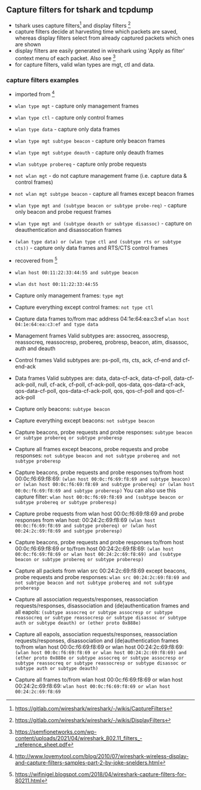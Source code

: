 

## Capture filters for tshark and tcpdump 

- tshark uses capture filters[^1] and display filters [^2]
- capture filters decide at harvesting time which packets are saved,
  whereas display filters select from already captured packets which
  ones are shown
- display filters are easily generated in wireshark using 'Apply as
  filter' context menu of each packet. Also see [^5]
- for capture filters, valid wlan types are mgt, ctl and data.

### capture filters examples
- imported from [^3]
- `wlan type mgt` - capture only management frames
- `wlan type ctl` - capture only control frames
- `wlan type data`  - capture only data frames
- `wlan type mgt subtype beacon` - capture only beacon frames
- `wlan type mgt subtype deauth` - capture only deauth frames
- `wlan subtype probereq` - capture only probe requests
- `not wlan mgt` - do not capture management frame (i.e. capture data & control frames)
- `not wlan mgt subtype beacon` - capture all frames except beacon frames
- `wlan type mgt and (subtype beacon or subtype probe-req)` - capture only beacon  and probe request frames 
- `wlan type mgt and (subtype deauth or subtype disassoc)` - capture on deauthentication and disassocation frames
- `(wlan type data) or (wlan type ctl and (subtype rts or subtype cts))` - capture only data frames and RTS/CTS control frames

- recovered from [^4]
- `wlan host 00:11:22:33:44:55 and subtype beacon`
- `wlan dst host 00:11:22:33:44:55`
- Capture only management frames: `type mgt`
- Capture everything except control frames: `not type ctl`
- Capture data frames to/from mac address 04:1e:64:ea:c3:ef `wlan host
  04:1e:64:ea:c3:ef and type data`
- Management frames Valid subtypes are: assocreq, assocresp,
reassocreq, reassocresp, probereq, probresp, beacon, atim, disassoc,
auth and deauth
- Control frames Valid subtypes are: ps-poll, rts, cts, ack, cf-end
and cf-end-ack
- Data frames Valid subtypes are: data, data-cf-ack, data-cf-poll,
data-cf-ack-poll, null, cf-ack, cf-poll, cf-ack-poll, qos-data,
qos-data-cf-ack, qos-data-cf-poll, qos-data-cf-ack-poll, qos,
qos-cf-poll and qos-cf-ack-poll
- Capture only beacons: `subtype beacon`
- Capture everything except beacons: `not subtype beacon`
- Capture beacons, probe requests and probe responses:
  `subtype beacon or subtype probereq or subtype proberesp`
- Capture all frames except beacons, probe requests and probe responses:
  `not subtype beacon and not subtype probereq and not subtype proberesp`
- Capture beacons, probe requests and probe responses to/from host
  00:0c:f6:69:f8:69: `(wlan host 00:0c:f6:69:f8:69 and subtype beacon)
  or (wlan host 00:0c:f6:69:f8:69 and subtype probereq) or (wlan host
  00:0c:f6:69:f8:69 and subtype proberesp)` You can also use this
  capture filter: `wlan host 00:0c:f6:69:f8:69 and (subtype beacon or
  subtype probereq or subtype proberesp)`
- Capture probe requests from wlan host 00:0c:f6:69:f8:69 and probe
responses from wlan host: 00:24:2c:69:f8:69 `(wlan host
00:0c:f6:69:f8:69 and subtype probereq) or (wlan host
00:24:2c:69:f8:69 and subtype proberesp)`
- Capture beacons, probe requests and probe responses to/from host
00:0c:f6:69:f8:69 or to/from host 00:24:2c:69:f8:69: `(wlan host
00:0c:f6:69:f8:69 or wlan host 00:24:2c:69:f8:69) and (subtype beacon
or subtype probereq or subtype proberesp)`
- Capture all packets from wlan src 00:24:2c:69:f8:69 except beacons,
  probe requests and probe responses: `wlan src 00:24:2c:69:f8:69 and
  not subtype beacon and not subtype probereq and not subtype
  proberesp`
- Capture all association requests/responses, reassociation
  requests/responses, disassociation and (de)authentication frames and
  all eapols: `(subtype assocreq or subtype assocresp or subtype
  reassocreq or subtype reassocresp or subtype disassoc or subtype
  auth or subtype deauth) or (ether proto 0x888e)`
- Capture all eapols, association requests/responses, reassociation
requests/responses, disassociation and (de)authentication frames
to/from wlan host 00:0c:f6:69:f8:69 or wlan host 00:24:2c:69:f8:69:
`(wlan host 00:0c:f6:69:f8:69 or wlan host 00:24:2c:69:f8:69) and
(ether proto 0x888e or subtype assocreq or subtype assocresp or
subtype reassocreq or subtype reassocresp or subtype disassoc or
subtype auth or subtype deauth)`
- Capture all frames to/from wlan host 00:0c:f6:69:f8:69 or wlan host
 00:24:2c:69:f8:69: `wlan host 00:0c:f6:69:f8:69 or wlan host
 00:24:2c:69:f8:69`




[^1]: https://gitlab.com/wireshark/wireshark/-/wikis/CaptureFilters

[^2]: https://gitlab.com/wireshark/wireshark/-/wikis/DisplayFilters

[^3]: http://www.lovemytool.com/blog/2010/07/wireshark-wireless-display-and-capture-filters-samples-part-2-by-joke-snelders.html

[^4]: https://wifinigel.blogspot.com/2018/04/wireshark-capture-filters-for-80211.html

[^5]: https://semfionetworks.com/wp-content/uploads/2021/04/wireshark_802.11_filters_-_reference_sheet.pdf

